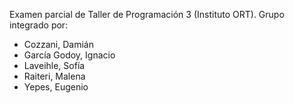 Examen parcial de Taller de Programación 3 (Instituto ORT).
Grupo integrado por: 
- Cozzani, Damián
- García Godoy, Ignacio
- Laveihle, Sofía
- Raiteri, Malena
- Yepes, Eugenio
